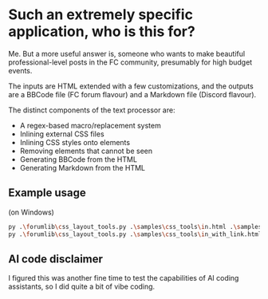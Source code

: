 # Such an extremely specific application, who is this for?

Me.
But a more useful answer is, someone who wants to make beautiful professional-level posts in the FC community, presumably for high budget events.

The inputs are HTML extended with a few customizations, and the outputs are a BBCode file (FC forum flavour) and a Markdown file (Discord flavour).

The distinct components of the text processor are:

* A regex-based macro/replacement system
* Inlining external CSS files
* Inlining CSS styles onto elements
* Removing elements that cannot be seen
* Generating BBCode from the HTML
* Generating Markdown from the HTML

## Example usage

(on Windows)

```sh
py .\forumlib\css_layout_tools.py .\samples\css_tools\in.html .\samples\css_tools\out.html
py .\forumlib\css_layout_tools.py .\samples\css_tools\in_with_link.html .\samples\css_tools\out_with_link.html
```

## AI code disclaimer

I figured this was another fine time to test the capabilities of AI coding assistants, so I did quite a bit of vibe coding.
